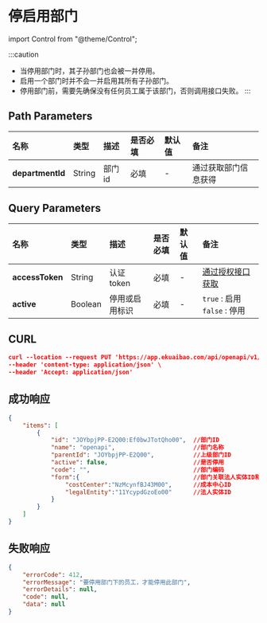 # 停启用部门

import Control from "@theme/Control";

<Control
method="PUT"
url="/api/openapi/v1/departments/disableOrEnableDepartment/$`departmentId`"
/>

:::caution
- 当停用部门时，其子孙部门也会被一并停用。
- 启用一个部门时并不会一并启用其所有子孙部门。
- 停用部门前，需要先确保没有任何员工属于该部门，否则调用接口失败。
:::

## Path Parameters

| 名称 | 类型 | 描述 | 是否必填 | 默认值 | 备注 |
| :--- | :--- | :--- | :--- |:--- | :--- |
| **departmentId** | String | 部门id | 必填 | - | 通过获取部门信息获得 |

## Query Parameters

| 名称 | 类型 | 描述 | 是否必填 | 默认值 | 备注 |
| :--- | :--- | :--- | :--- |:--- | :--- |
| **accessToken** | String  | 认证token	    | 必填  | - | [通过授权接口获取](/docs/open-api/getting-started/auth) | 
| **active**      | Boolean | 停用或启用标识	| 必填  | - | `true` : 启用 &emsp; `false` : 停用 |

## CURL
```json
curl --location --request PUT 'https://app.ekuaibao.com/api/openapi/v1/departments/disableOrEnableDepartment/$JOYbpjPP-E2Q00:Ef0bwJTotQho00?accessToken=rv0bwKeAks4Y00&active=false' \
--header 'content-type: application/json' \
--header 'Accept: application/json'
```

## 成功响应
```json
{
    "items": [
        {
            "id": "JOYbpjPP-E2Q00:Ef0bwJTotQho00",  //部门ID
            "name": "openapi",                      //部门名称
            "parentId": "JOYbpjPP-E2Q00",           //上级部门ID
            "active": false,                        //是否停用
            "code": "",                             //部门编码
            "form":{                                //部门关联法人实体ID和成本中心ID
                "costCenter":"NzMcynfBJ43M00",      //成本中心ID
                "legalEntity":"11YcypdGzoEo00"      //法人实体ID
            }
        }
    ]
}
```

## 失败响应
```json
{
    "errorCode": 412,
    "errorMessage": "要停用部门下的员工，才能停用此部门",
    "errorDetails": null,
    "code": null,
    "data": null
}
```


